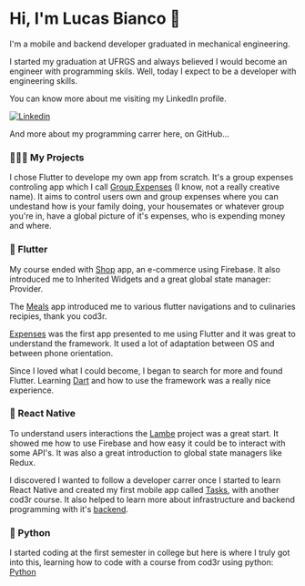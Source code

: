 # Hi, I'm Lucas Bianco 👋

I'm a mobile and backend developer graduated in mechanical engineering.

I started my graduation at UFRGS and always believed I would become an engineer with programming skils. Well, today I expect to be a developer with engineering skills.

You can know more about me visiting my LinkedIn profile.

[![Linkedin](https://img.shields.io/badge/-LinkedIn-blue?style=flat-square&logo=Linkedin&logoColor=white)](https://www.linkedin.com/in/lucas-bianco-garcia-da-silva/)

And more about my programming carrer here, on GitHub...

### 🙋🏽‍♂️ My Projects

I chose Flutter to develope my own app from scratch. It's a group expenses controling app which I call [Group Expenses](https://github.com/lucasbiancogs/groupExpenses) (I know, not a really creative name). It aims to control users own and group expenses where you can undestand how is your family doing, your housemates or whatever group you're in, have a global picture of it's expenses, who is expending money and where.

### 🎯 Flutter

My course ended with [Shop](https://github.com/lucasbiancogs/shop) app, an e-commerce using Firebase. It also introduced me to Inherited Widgets and a great global state manager: Provider.

The [Meals](https://github.com/lucasbiancogs/meals) app introduced me to various flutter navigations and to culinaries recipies, thank you cod3r.

[Expenses](https://github.com/lucasbiancogs/expenses) was the first app presented to me using Flutter and it was great to understand the framework. It used a lot of adaptation between OS and between phone orientation.

Since I loved what I could become, I began to search for more and found Flutter. Learning [Dart](https://github.com/lucasbiancogs/dart) and how to use the framework was a really nice experience.

### 🚀 React Native

To understand users interactions the [Lambe](https://github.com/lucasbiancogs/lambe) project was a great start. It showed me how to use Firebase and how easy it could be to interact with some API's. It was also a great introduction to global state managers like Redux. 

I discovered I wanted to follow a developer carrer once I started to learn React Native and created my first mobile app called [Tasks](https://github.com/lucasbiancogs/tasks), with another cod3r course. It also helped to learn more about infrastructure and backend programming with it's [backend](https://github.com/lucasbiancogs/tasks-backend).

### 🐍 Python
I started coding at the first semester in college but here is where I truly got into this, learning how to code with a course from cod3r using python: [Python](https://github.com/lucasbiancogs/python)


